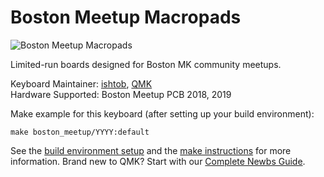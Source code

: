 # Boston Meetup Macropads

![Boston Meetup Macropads](https://i.imgur.com/yQcBF8g.jpg)
 
Limited-run boards designed for Boston MK community meetups.

Keyboard Maintainer: [ishtob](https://github.com/ishtob), [QMK](https://github.com/qmk)  
Hardware Supported: Boston Meetup PCB 2018, 2019 

Make example for this keyboard (after setting up your build environment):

    make boston_meetup/YYYY:default

See the [build environment setup](https://docs.qmk.fm/#/getting_started_build_tools) and the [make instructions](https://docs.qmk.fm/#/getting_started_make_guide) for more information. Brand new to QMK? Start with our [Complete Newbs Guide](https://docs.qmk.fm/#/newbs).